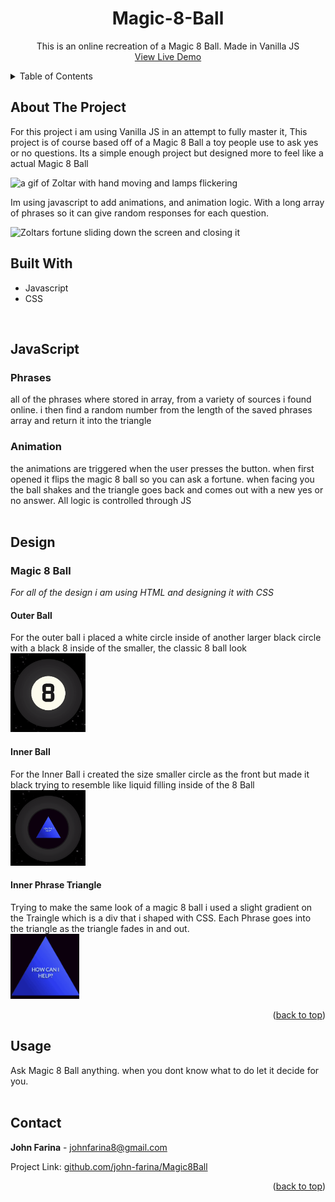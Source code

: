 <a name="readme-top"></a>
<!-- PROJECT LOGO -->
<div align="center">
<h1 align="center">Magic-8-Ball</h1>
  <p align="center">
   This is an online recreation of a Magic 8 Ball. Made in Vanilla JS
    <br />
    <a href="https://linktowebsite.com">View Live Demo</a>
</div>


<!-- TABLE OF CONTENTS -->
<details>
  <summary>Table of Contents</summary>
  <ol>
    <li>
      <a href="#about-the-project">About The Project</a>
      <ul>
      <li><a href="#built-with">Built With</a></li>
      </ul>
        <li><a href="#javascript">JavaScript</a></li>
        <ul>
        <li><a href="#fortune-card">Phrases</a></li>
        <li><a href="#creation">Animation</a></li>
        </ul>
      <li><a href="#design">Design</a></li>
      <ul>
      <li><a href="#zoltar">Magic 8 Ball</a></li>
      <ul>
      <li><a href="#zoltar-text">Outer Ball</a></li>
      <li><a href="#lamps">Inner Ball</a></li>
    <li><a>Triangle</a></li>
      </ul>
      </ul>
    </li>
    <li><a href="#usage">Usage</a></li>
    <li><a href="#contact">Contact</a></li>
  </ol>
</details>




<!-- ABOUT THE PROJECT -->
## About The Project

For this project i am using Vanilla JS in an attempt to fully master it, This project is of course based off of a Magic 8 Ball a toy people use to ask yes or no questions. Its a simple enough project but designed more to feel like a actual Magic 8 Ball

<img src="./src/img/readme/8Ball-Opening.gif" alt="a gif of Zoltar with hand moving and lamps flickering" />

Im using javascript to add animations, and animation logic. With a long array of phrases so it can give random responses for each question.

<img src="./src/img/readme/8ball-shake%20(1).gif" alt="Zoltars fortune sliding down the screen and closing it" />

<br/>

## Built With
 - Javascript
 - CSS
<br/>

## JavaScript

###  Phrases
all of the phrases where stored in array, from a variety of sources i found online. i then find a random number from the length of the saved phrases array and return it into the triangle
### Animation
the animations are triggered when the user presses the button. when first opened it flips the magic 8 ball so you can ask a fortune. when facing you the ball shakes and the triangle goes back and comes out with a new yes or no answer. All logic is controlled through JS
<br/>
<br/>

## Design

### Magic 8 Ball
*For all of the design i am using HTML and designing it with CSS*
####  **Outer Ball**
For the outer ball i placed a white circle inside of another larger black circle with a black 8 inside of the smaller, the classic 8 ball look
<br/>
<img src="./src/img/readme/outer.png" width="120"/>
<!-- image of outside -->

#### **Inner Ball**
For the Inner Ball i created the size smaller circle as the front but made it black trying to resemble like liquid filling inside of the 8 Ball
<br/>
<img src="./src/img/readme/backside.png" width="120"/>

#### **Inner Phrase Triangle**
Trying to make the same look of a magic 8 ball i used a slight gradient on the Traingle which is a div that i shaped with CSS. Each Phrase goes into the triangle as the triangle fades in and out.
<br/>
<img src="./src/img/readme/triangle.png" width="110"/>
<!-- image of traingle -->

<p align="right">(<a href="#readme-top">back to top</a>)</p>


## Usage

Ask Magic 8 Ball anything. when you dont know what to do let it decide for you.
<br/>
<br/>

<!-- CONTACT -->
## Contact

**John Farina** - johnfarina8@gmail.com

Project Link: [github.com/john-farina/Magic8Ball](https://github.com/john-farina/Magic8Ball)

<p align="right">(<a href="#readme-top">back to top</a>)</p>




